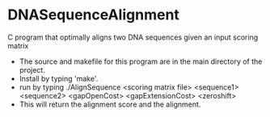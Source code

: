 DNASequenceAlignment
===================

C program that optimally aligns two DNA sequences given an input scoring matrix


- The source and makefile for this program are in the main directory of the project.
- Install by typing 'make'.
- run by typing ./AlignSequence \<scoring matrix file\> \<sequence1\> \<sequence2\> \<gapOpenCost\> \<gapExtensionCost\> \<zeroshift\>
- This will return the alignment score and the alignment.

